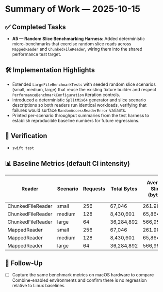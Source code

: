 # Summary of Work — 2025-10-15

## ✅ Completed Tasks

- **A5 — Random Slice Benchmarking Harness**: Added deterministic micro-benchmarks that exercise random slice reads across `MappedReader` and `ChunkedFileReader`, wiring them into the shared performance test target.

## 🛠 Implementation Highlights

- Extended `LargeFileBenchmarkTests` with seeded random slice scenarios (small, medium, large) that reuse the existing fixture builder and respect `PerformanceBenchmarkConfiguration` iteration controls.
- Introduced a deterministic `SplitMix64` generator and slice scenario descriptions so both readers run identical workloads, verifying that failures would surface `RandomAccessReaderError` variants.
- Printed per-scenario throughput summaries from the test harness to establish reproducible baseline numbers for future regressions.

## 🔬 Verification

- `swift test`

## 📊 Baseline Metrics (default CI intensity)

| Reader | Scenario | Requests | Total Bytes | Average Slice (bytes) | Bytes per Iteration (MiB) |
| --- | --- | --- | --- | --- | --- |
| ChunkedFileReader | small | 256 | 67,046 | 261.90 | 0.06 |
| ChunkedFileReader | medium | 128 | 8,430,601 | 65,864.07 | 8.04 |
| ChunkedFileReader | large | 64 | 36,284,892 | 566,951.44 | 34.60 |
| MappedReader | small | 256 | 67,046 | 261.90 | 0.06 |
| MappedReader | medium | 128 | 8,430,601 | 65,864.07 | 8.04 |
| MappedReader | large | 64 | 36,284,892 | 566,951.44 | 34.60 |

## 🔭 Follow-Up

- [ ] Capture the same benchmark metrics on macOS hardware to compare Combine-enabled environments and confirm there is no regression relative to Linux baselines.
